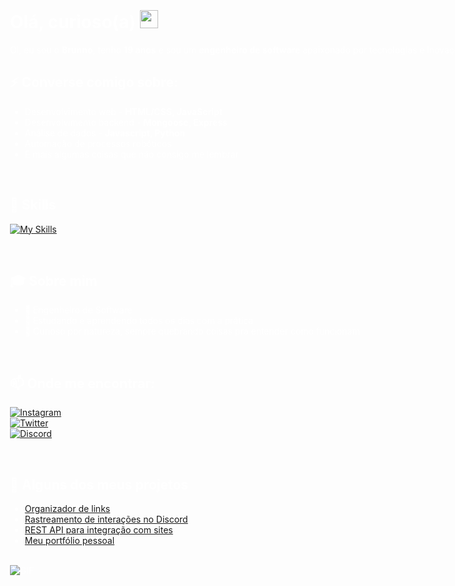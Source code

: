 <div style="background-image: url('icons/background.png'); background-size: cover; background-position: center; color: white; padding: 20px; width: 100vw; height: 100vh; box-sizing: border-box;">

# Olá, curioso(a) <img src="https://cdn.discordapp.com/emojis/1184599007629152336.gif?size=80&quality=lossless" width="29px">

Oi, eu sou o **Brunno**, tenho **19 anos** e sou um **engenheiro de software** apaixonado por tecnologias e inovações.

## ⚡ Converse comigo sobre:
- Desenvolvimento web - **HTML/CSS, JavaScript**
- Desenvolvimento backend - **Mongoose, Express**
- Análise de dados - **Javascript, Python**
- Automação de processos robóticos
- E mais algumas coisas que não consigo me lembrar

<br>

## 🧠 Skills

[![My Skills](https://skillicons.dev/icons?i=ae,angular,py,js,eclipse,ts,java,css,html,react,ruby,svelte&perline=4)](https://wxw.lol)

<br>

## 🎓 Sobre mim

- 💼 Engenheiro de Software
- 📖 Estudando e aprendendo todos os dias com a prática
- 🧪 Curioso por natureza, sempre quebrando coisas pra entender como funcionam

<br>

## 📫 Onde me encontrar:

[![Instagram](https://skillicons.dev/icons?i=instagram)](https://instagram.com/brunno.xw)  
[![Twitter](https://skillicons.dev/icons?i=twitter)](https://x.com/capotagrelo)  
[![Discord](https://skillicons.dev/icons?i=discord)](https://discordapp.com/users/687022032726392839)

<br>

## 🚀 Alguns dos meus projetos

- [Organizador de links](https://147.baby)  
- [Rastreamento de interações no Discord](https://147.tools)  
- [REST API para integração com sites](https://147.rest)  
- [Meu portfólio pessoal](https://wxw.lol)

<br>

<img align="center" alt="GIF" src="https://i.pinimg.com/originals/f6/84/6c/f6846c6a6d128ac0106eea3a85a0125a.gif">
</div>
